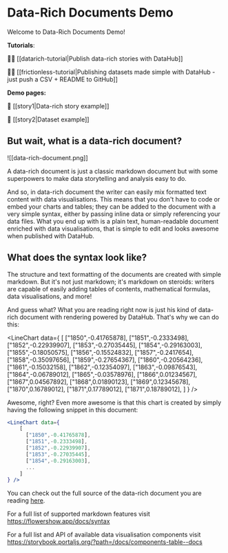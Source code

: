 # Data-Rich Documents Demo

Welcome to Data-Rich Documents Demo!

**Tutorials**:

👨‍🎓 [[datarich-tutorial|Publish data-rich stories with DataHub]]

👨‍🎓 [[frictionless-tutorial|Publishing datasets made simple with DataHub - just push a CSV + README to GitHub]]

**Demo pages:**

👀 [[story1|Data-rich story example]]

👀 [[story2|Dataset example]]

## But wait, what is a data-rich document?

![[data-rich-document.png]]

A data-rich document is just a classic markdown document but with some superpowers to make data storytelling and analysis easy to do.

And so, in data-rich document the writer can easily mix formatted text content with data visualisations. This means that you don't have to code or embed your charts and tables; they can be added to the document with a very simple syntax, either by passing inline data or simply referencing your data files. What you end up with is a plain text, human-readable document enriched with data visualisations, that is simple to edit and looks awesome when published with DataHub.

## What does the syntax look like?

The structure and text formatting of the documents are created with simple markdown. But it's not just markdown; it's markdown on steroids: writers are capable of easily adding tables of contents, mathematical formulas, data visualisations, and more!

And guess what? What you are reading right now is just his kind of data-rich document with rendering powered by DataHub. That's why we can do this:

<LineChart data={
    [
      ["1850",-0.41765878],
      ["1851",-0.2333498],
      ["1852",-0.22939907],
      ["1853",-0.27035445],
      ["1854",-0.29163003],
      ["1855",-0.18050575],
      ["1856",-0.15524832],
      ["1857",-0.2417654],
      ["1858",-0.35097656],
      ["1859",-0.27654367],
      ["1860",-0.20564236],
      ["1861",-0.15032158],
      ["1862",-0.12354097],
      ["1863",-0.09876543],
      ["1864",-0.06789012],
      ["1865",-0.03578976],
      ["1866",0.01234567],
      ["1867",0.04567892],
      ["1868",0.01890123],
      ["1869",0.12345678],
      ["1870",0.16789012],
      ["1871",0.17789012],
      ["1871",0.18789012],
    ]
} />


Awesome, right? Even more awesome is that this chart is created by simply having the following snippet in this document:

```jsx
<LineChart data={
    [
      ["1850",-0.41765878],
      ["1851",-0.2333498],
      ["1852",-0.22939907],
      ["1853",-0.27035445],
      ["1854",-0.29163003],
      ...
    ]
} />
```

You can check out the full source of the data-rich document you are reading [here](https://github.com/datopian/datarich-demo).

For a full list of supported markdown features visit https://flowershow.app/docs/syntax

For a full list and API of available data visualisation components visit https://storybook.portaljs.org/?path=/docs/components-table--docs
